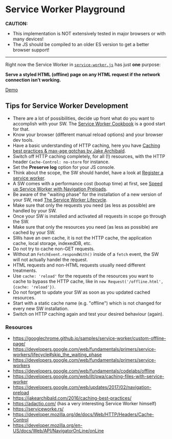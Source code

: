 # Service Worker Playground

**CAUTION:** 
* This implementation is NOT extensively tested in major browsers or with many devices!
* The JS should be compiled to an older ES version to get a better browser support!   

---

Right now the Service Worker in [`service-worker.js`](./public/service-worker.js) has just **one** purpose:
 
**Serve a styled HTML (offline) page on any HTML request if the network connection isn’t working.**  

[Demo](https://service-worker-playgroun-152cd.web.app/)

## Tips for Service Worker Development

* There are a lot of possibilities, decide up front what do you want to accomplish with your SW. The [Service Worker Cookbook](https://serviceworke.rs/) is a good start for that.
* Know your browser (different manual reload options) and your browser dev tools.
* Have a basic understanding of HTTP caching, here you have [Caching best practices & max-age gotchas by Jake Archibald](https://jakearchibald.com/2016/caching-best-practices/).
* Switch off HTTP caching completely, for all (!) resources, with the HTTP header `Cache-Control: no-store` for instance.
* Set the **Preserve log** option for your JS console.
* Think about the scope, the SW should handel, have a look at [Register a service worker](https://developers.google.com/web/fundamentals/primers/service-workers#register_a_service_worker).
* A SW comes with a performance cost (bootup time) at first, see [Speed up Service Worker with Navigation Preloads](https://developers.google.com/web/updates/2017/02/navigation-preload).
* Be aware of the "waiting phase" for the installation of a new version of your SW, read [The Service Worker Lifecycle](https://developers.google.com/web/fundamentals/primers/service-workers/lifecycle#skip_the_waiting_phase).
* Make sure that only the requests you need (as less as possible) are handled by your SW.
* Once your SW is installed and activated all requests in scope go through the SW.
* Make sure that only the resources you need (as less as possible) are cached by your SW.
* SWs have an own cache, it is not the HTTP cache, the application cache, local storage, indexedDB, etc. 
* Do not try to cache non-GET requests.
* Without an `FetchEvent.respondWith()` inside of a `fetch` event, the SW will not actually handel the request.
* HTML requests and non-HTML requests usually need different treatments.
* Use `cache: 'reload'` for the requests of the resources you want to cache to bypass the HTTP cache, like in `new Request('/offline.html', {cache: 'reload'})`.
* Do not forget to update your SW as soon as you updated cached resources.
* Start with a static cache name (e.g. "offline") which is not changed for every new SW installation.
* Switch on HTTP caching again and test your desired behaviour (again).

### Resources

* https://googlechrome.github.io/samples/service-worker/custom-offline-page/
* https://developers.google.com/web/fundamentals/primers/service-workers/lifecycle#skip_the_waiting_phase
* https://developers.google.com/web/fundamentals/primers/service-workers
* https://developers.google.com/web/fundamentals/codelabs/offline
* https://developers.google.com/web/ilt/pwa/caching-files-with-service-worker
* https://developers.google.com/web/updates/2017/02/navigation-preload
* https://jakearchibald.com/2016/caching-best-practices/
* https://adactio.com/ (has a very interesting Service Worker himself)
* https://serviceworke.rs/
* https://developer.mozilla.org/de/docs/Web/HTTP/Headers/Cache-Control
* https://developer.mozilla.org/en-US/docs/Web/API/NavigatorOnLine/onLine
